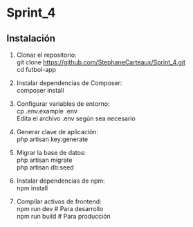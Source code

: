 # Sprint_4

## Instalación
1. Clonar el repositorio:<br/>
git clone https://github.com/StephaneCarteaux/Sprint_4.git<br/>
cd futbol-app

2. Instalar dependencias de Composer:<br/>
composer install

3. Configurar variables de entorno:<br/>
cp .env.example .env<br/>
Edita el archivo .env según sea necesario

4. Generar clave de aplicación:<br/>
php artisan key:generate

5. Migrar la base de datos:<br/>
php artisan migrate<br/>
php artisan db:seed

6. Instalar dependencias de npm:<br/>
npm install

7. Compilar activos de frontend:<br/>
npm run dev  # Para desarrollo<br/>
npm run build  # Para producción